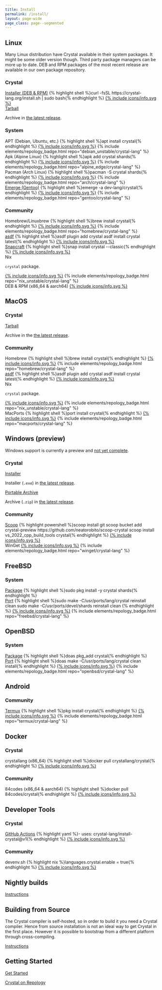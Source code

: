 ```yaml
---
title: Install
permalink: /install/
layout: page-wide
page_class: page--segmented
---
```

## Linux

Many Linux distribution have Crystal available in their system packages.
It might be some older version though. Third party package managers can be
more up to date.
DEB and RPM packages of the most recent release are available in our own package
repository.

<div class="install-panels">
  <div class="install-group">
    <h3>Crystal</h3>
    <div class="install-entries">
      <div class="install-entry">
        <span class="title"><a href="on_linux#installer" title="Instructions for Linux installer">Installer (DEB &amp; RPM)</a></span>
        {% highlight shell %}curl -fsSL https://crystal-lang.org/install.sh | sudo bash{% endhighlight %}
        <a href="https://build.opensuse.org/project/show/devel:languages:crystal" title="Crystal repository on OBS" class="info">{% include icons/info.svg %}</a>
      </div>
      <div class="install-entry">
        <span class="title"><a href="from_targz/">Tarball</a></span>
        <p>
          Archive in <a href="https://github.com/crystal-lang/crystal/releases">the latest release</a>.
        </p>
      </div>
    </div>
  </div>
  <div class="install-group">
    <h3>System</h3>
    <div class="install-entries">
      <div class="install-entry">
        <span class="title">APT (Debian, Ubuntu, etc.)</span>
        {% highlight shell %}apt install crystal{% endhighlight %}
        <a href="https://packages.debian.org/sid/source/crystal" title="Crystal package in Debian sid/unstable" class="info">{% include icons/info.svg %}</a>
        {% include elements/repology_badge.html repo="debian_unstable/crystal-lang" %}
      </div>
      <div class="install-entry">
        <span class="title">Apk (Alpine Linux)</span>
        {% highlight shell %}apk add crystal shards{% endhighlight %}
        <a href="https://pkgs.alpinelinux.org/packages?name=crystal" title="Crystal package on Alpine Linux package index" class="info">{% include icons/info.svg %}</a>
        {% include elements/repology_badge.html repo="alpine_edge/crystal-lang" %}
      </div>
      <div class="install-entry">
        <span class="title">Pacman (Arch Linux)</span>
        {% highlight shell %}pacman -S crystal shards{% endhighlight %}
        <a href="https://archlinux.org/packages/extra/x86_64/crystal/" title="Crystal package on Arch Linux package index" class="info">{% include icons/info.svg %}</a>
        {% include elements/repology_badge.html repo="arch/crystal-lang" %}
      </div>
      <div class="install-entry">
        <span class="title"><a href="on_gentoo_linux/">Emerge (Gentoo)</a></span>
        {% highlight shell %}emerge -a dev-lang/crystal{% endhighlight %}
        <a href="https://packages.gentoo.org/packages/dev-lang/crystal" title="Crystal package on Gentoo package index" class="info">{% include icons/info.svg %}</a>
        {% include elements/repology_badge.html repo="gentoo/crystal-lang" %}
      </div>
    </div>
  </div>
  <div class="install-group">
    <h3>Community</h3>
    <div class="install-entries">
      <div class="install-entry">
        <span class="title">Homebrew/<wbr />Linuxbrew</span>
        {% highlight shell %}brew install crystal{% endhighlight %}
        <a href="https://formulae.brew.sh/formula/crystal" title="Crystal package on Homebrew" class="info">{% include icons/info.svg %}</a>
        {% include elements/repology_badge.html repo="homebrew/crystal-lang" %}
      </div>
      <div class="install-entry">
        <span class="title"><a href="from_asdf">asdf</a></span>
        {% highlight shell %}asdf plugin add crystal
asdf install crystal latest{% endhighlight %}
        <a href="https://github.com/asdf-community/asdf-crystal" title="Crystal plugin for ASDF on GitHub" class="info">{% include icons/info.svg %}</a>
      </div>
      <div class="install-entry">
        <span class="title"><a href="from_snapcraft/">Snapcraft</a></span>
        {% highlight shell %}snap install crystal --classic{% endhighlight %}
        <a href="https://snapcraft.io/crystal" title="Crystal on Snapcraft" class="info">{% include icons/info.svg %}</a>
      </div>
      <div class="install-entry">
        <span class="title">Nix</span>
        <p><code>crystal</code> package.</p>
        <a href="https://search.nixos.org/packages?show=crystal&channel=unstable&from=0&size=50&sort=relevance&type=packages&query=crystal" title="Crystal on Nix package search" class="info">{% include icons/info.svg %}</a>
        {% include elements/repology_badge.html repo="nix_unstable/crystal-lang" %}
      </div>
      <div class="install-entry">
        <span class="title">DEB &amp; RPM (x86_64 &amp; aarch64)</span>
        <a href="https://packagecloud.io/84codes/crystal" title="84codes' Crystal package on packagecloud.io" class="info">{% include icons/info.svg %}</a>
      </div>
    </div>
  </div>
</div>

## MacOS

<div class="install-panels">
  <div class="install-group">
    <h3>Crystal</h3>
    <div class="install-entries">
      <div class="install-entry">
      <span class="title"><a href="from_targz/">Tarball</a></span>
        <p>Archive in the <a href="https://github.com/crystal-lang/crystal/releases">the latest release</a>.</p>
      </div>
    </div>
  </div>
  <div class="install-group">
    <h3>Community</h3>
    <div class="install-entries">
      <div class="install-entry">
      <span class="title">Homebrew</span>
        {% highlight shell %}brew install crystal{% endhighlight %}
        <a href="https://formulae.brew.sh/formula/crystal" title="Crystal package on Homebrew" class="info">{% include icons/info.svg %}</a>
        {% include elements/repology_badge.html repo="homebrew/crystal-lang" %}
      </div>
      <div class="install-entry">
      <span class="title"><a href="from_asdf">asdf</a></span>
        {% highlight shell %}asdf plugin add crystal
asdf install crystal latest{% endhighlight %}
        <a href="https://github.com/asdf-community/asdf-crystal" title="Crystal plugin for ASDF on GitHub" class="info">{% include icons/info.svg %}</a>
      </div>
      <div class="install-entry">
      <span class="title">Nix</span>
        <p><code>crystal</code> package.</p>
        <a href="https://search.nixos.org/packages?show=crystal&channel=unstable&from=0&size=50&sort=relevance&type=packages&query=crystal" title="Crystal on Nix package search" class="info">{% include icons/info.svg %}</a>
        {% include elements/repology_badge.html repo="nix_unstable/crystal-lang" %}
      </div>
      <div class="install-entry">
      <span class="title">MacPorts</span>
        {% highlight shell %}port install crystal{% endhighlight %}
        <a href="https://ports.macports.org/port/crystal/summary/" title="Crystal port on MacPorts package index" class="info">{% include icons/info.svg %}</a>
        {% include elements/repology_badge.html repo="macports/crystal-lang" %}
      </div>
    </div>
  </div>
</div>

<a id="windows"></a>

## Windows (preview)

Windows support is currently a preview and <a href="https://github.com/crystal-lang/crystal/issues/5430">not yet complete</a>.

<div class="install-panels">
  <div class="install-group">
  <h3>Crystal</h3>
    <div class="install-entries">
      <div class="install-entry">
        <span class="title"><a href="on_windows">Installer</a></span>
        <p>
          Installer (<code>.exe</code>) in <a href="https://github.com/crystal-lang/crystal/releases">the latest release</a>.
        </p>
      </div>
      <div class="install-entry">
        <span class="title"><a href="on_windows">Portable Archive</a></span>
        <p>
          Archive (<code>.zip</code>) in <a href="https://github.com/crystal-lang/crystal/releases">the latest release</a>.
        </p>
      </div>
    </div>
  </div>
  <div class="install-group">
    <h3>Community</h3>
    <div class="install-entries">
      <div class="install-entry">
        <span class="title"><a href="from_scoop">Scoop</a></span>
        {% highlight powershell %}scoop install git
scoop bucket add crystal-preview https://github.com/neatorobito/scoop-crystal
scoop install vs_2022_cpp_build_tools crystal{% endhighlight %}
        <a href="https://github.com/neatorobito/scoop-crystal" title="Scoop repository for Crystal on GitHub" class="info">{% include icons/info.svg %}</a>
      </div>
      <div class="install-entry">
        <span class="title">WinGet</span>
        <a href="https://github.com/microsoft/winget-pkgs/tree/master/manifests/c/CrystalLang/Crystal/" title="Crystal manifest in WinGet packages repository" class="info">{% include icons/info.svg %}</a>
        {% include elements/repology_badge.html repo="winget/crystal-lang" %}
      </div>
    </div>
  </div>
</div>

## FreeBSD

<div class="install-panels">
  <div class="install-group">
    <h3>System</h3>
    <div class="install-entries">
      <div class="install-entry">
        <span class="title"><a href="on_freebsd/#install-package">Package</a></span>
        {% highlight shell %}sudo pkg install -y crystal shards{% endhighlight %}
      </div>
      <div class="install-entry">
        <span class="title"><a href="on_freebsd/#install-port">Port</a></span>
        {% highlight shell %}sudo make -C/usr/ports/lang/crystal reinstall clean
sudo make -C/usr/ports/devel/shards reinstall clean
        {% endhighlight %}
        <a href="https://www.freshports.org/lang/crystal" title="Crystal port on Freshports.org" class="info">{% include icons/info.svg %}</a>
        {% include elements/repology_badge.html repo="freebsd/crystal-lang" %}
      </div>
    </div>
  </div>
</div>

## OpenBSD

<div class="install-panels">
  <div class="install-group">
    <h3>System</h3>
    <div class="install-entries">
      <div class="install-entry">
        <span class="title"><a href="on_openbsd/#install-package">Package</a></span>
        {% highlight shell %}doas pkg_add crystal{% endhighlight %}
      </div>
      <div class="install-entry">
        <span class="title"><a href="on_openbsd/#install-port">Port</a></span>
        {% highlight shell %}doas make -C/usr/ports/lang/crystal clean install{% endhighlight %}
        <a href="https://openports.pl/path/lang/crystal" title="Crysta port on openports.pl" class="info">{% include icons/info.svg %}</a>
        {% include elements/repology_badge.html repo="openbsd/crystal-lang" %}
      </div>
    </div>
  </div>
</div>

## Android

<div class="install-panels">
  <div class="install-group">
    <h3>Community</h3>
    <div class="install-entries">
      <div class="install-entry">
        <span class="title"><a href="on_termux/">Termux</a></span>
        {% highlight shell %}pkg install crystal{% endhighlight %}
        <a href="https://github.com/termux/termux-packages/tree/master/packages/crystal" title="Crystal package manifest in the Termux package repository on GitHub" class="info">{% include icons/info.svg %}</a>
        {% include elements/repology_badge.html repo="termux/crystal-lang" %}
      </div>
    </div>
  </div>
</div>

## Docker

<div class="install-panels">
  <div class="install-group">
    <h3>Crystal</h3>
    <div class="install-entries">
      <div class="install-entry">
        <span class="title">crystallang (x86_64)</span>
        {% highlight shell %}docker pull crystallang/crystal{% endhighlight %}
        <a href="https://hub.docker.com/r/crystallang/crystal/" title="crystallang's Crystal image on Docker Hub" class="info">{% include icons/info.svg %}</a>
      </div>
    </div>
  </div>
  <div class="install-group">
    <h3>Community</h3>
    <div class="install-entries">
      <div class="install-entry">
        <span class="title">84codes (x86_64 &amp; aarch64)</span>
        {% highlight shell %}docker pull 84codes/crystal{% endhighlight %}
        <a href="https://hub.docker.com/r/84codes/crystal" title="84codes' Crystal image on Docker Hub" class="info">{% include icons/info.svg %}</a>
      </div>
    </div>
  </div>
</div>

## Developer Tools

<div class="install-panels">
  <div class="install-group">
    <h3>Crystal</h3>
    <div class="install-entries">
      <div class="install-entry">
        <span class="title"><a href="https://crystal-lang.github.io/install-crystal/">GitHub Actions</a></span>
        {% highlight yaml %}- uses: crystal-lang/install-crystal@v1{% endhighlight %}
        <a href="https://github.com/crystal-lang/install-crystal" class="info" title="GitHub repo for `install-crystal` action">{% include icons/info.svg %}</a>
      </div>
    </div>
  </div>
  <div class="install-group">
    <h3>Community</h3>
    <div class="install-entries">
      <div class="install-entry">
        <span class="title">devenv.sh</span>
        {% highlight nix %}languages.crystal.enable = true{% endhighlight %}
        <a href="https://devenv.sh/reference/options/#languagescrystalenable" class="info" title="Devenv.sh reference for Crystal language">{% include icons/info.svg %}</a>
      </div>
    </div>
  </div>
</div>

## Nightly builds

<a href="nightlies">Instructions</a>

<a id="from_source"></a>

## Building from Source

The Crystal compiler is self-hosted, so in order to build it you need a Crystal compiler.
Hence from source installation is not an ideal way to get Crystal in the first place.
However it is possible to bootstrap from a different platform through cross-compiling.

<a href="from_sources">Instructions</a>

## Getting Started

<a href="https://crystal-lang.org/reference/getting_started/">Get Started</a>

<a href="https://repology.org/project/crystal-lang/versions">Crystal on Repology</a>
